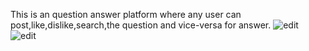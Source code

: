 This is an question answer platform where any user can post,like,dislike,search,the question and vice-versa for answer.
![edit](https://user-images.githubusercontent.com/86796513/179421059-2b0222d0-39d3-42f8-aae3-756e5cc7a61b.png)
![edit](https://user-images.githubusercontent.com/86796513/179421066-ea59af19-cbdb-4b03-b45e-1d015c112282.png)
